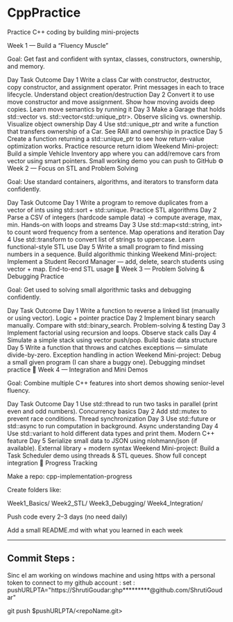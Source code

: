 # CppPractice
Practice C++ coding by building mini-projects

Week 1 — Build a “Fluency Muscle”

Goal: Get fast and confident with syntax, classes, constructors, ownership, and memory.

Day	Task	Outcome
Day 1	Write a class Car with constructor, destructor, copy constructor, and assignment operator. Print messages in each to trace lifecycle.	Understand object creation/destruction
Day 2	Convert it to use move constructor and move assignment. Show how moving avoids deep copies.	Learn move semantics by running it
Day 3	Make a Garage that holds std::vector<Car> vs. std::vector<std::unique_ptr<Car>>. Observe slicing vs. ownership.	Visualize object ownership
Day 4	Use std::unique_ptr and write a function that transfers ownership of a Car.	See RAII and ownership in practice
Day 5	Create a function returning a std::unique_ptr<Car> to see how return-value optimization works.	Practice resource return idiom
Weekend	Mini-project: Build a simple Vehicle Inventory app where you can add/remove cars from vector using smart pointers.	Small working demo you can push to GitHub
⚙️ Week 2 — Focus on STL and Problem Solving

Goal: Use standard containers, algorithms, and iterators to transform data confidently.

Day	Task	Outcome
Day 1	Write a program to remove duplicates from a vector of ints using std::sort + std::unique.	Practice STL algorithms
Day 2	Parse a CSV of integers (hardcode sample data) → compute average, max, min.	Hands-on with loops and streams
Day 3	Use std::map<std::string, int> to count word frequency from a sentence.	Map operations and iteration
Day 4	Use std::transform to convert list of strings to uppercase.	Learn functional-style STL use
Day 5	Write a small program to find missing numbers in a sequence.	Build algorithmic thinking
Weekend	Mini-project: Implement a Student Record Manager — add, delete, search students using vector + map.	End-to-end STL usage
🧩 Week 3 — Problem Solving & Debugging Practice

Goal: Get used to solving small algorithmic tasks and debugging confidently.

Day	Task	Outcome
Day 1	Write a function to reverse a linked list (manually or using vector).	Logic + pointer practice
Day 2	Implement binary search manually. Compare with std::binary_search.	Problem-solving & testing
Day 3	Implement factorial using recursion and loops.	Observe stack calls
Day 4	Simulate a simple stack using vector push/pop.	Build basic data structure
Day 5	Write a function that throws and catches exceptions — simulate divide-by-zero.	Exception handling in action
Weekend	Mini-project: Debug a small given program (I can share a buggy one).	Debugging mindset practice
🧠 Week 4 — Integration and Mini Demos

Goal: Combine multiple C++ features into short demos showing senior-level fluency.

Day	Task	Outcome
Day 1	Use std::thread to run two tasks in parallel (print even and odd numbers).	Concurrency basics
Day 2	Add std::mutex to prevent race conditions.	Thread synchronization
Day 3	Use std::future or std::async to run computation in background.	Async understanding
Day 4	Use std::variant to hold different data types and print them.	Modern C++ feature
Day 5	Serialize small data to JSON using nlohmann/json (if available).	External library + modern syntax
Weekend	Mini-project: Build a Task Scheduler demo using threads & STL queues.	Show full concept integration
💾 Progress Tracking

Make a repo: cpp-implementation-progress

Create folders like:

Week1_Basics/
Week2_STL/
Week3_Debugging/
Week4_Integration/


Push code every 2–3 days (no need daily)

Add a small README.md with what you learned in each week

---------------------------------------------------------
Commit Steps :
---------------------------------------------------------
Sinc eI am working on windows machine and using https with a personal token to connect to my github account :
set :  pushURLPTA="https://ShrutiGoudar:ghp*********@github.com/ShrutiGoudar"

git push $pushURLPTA/<repoName.git> <branchname>
